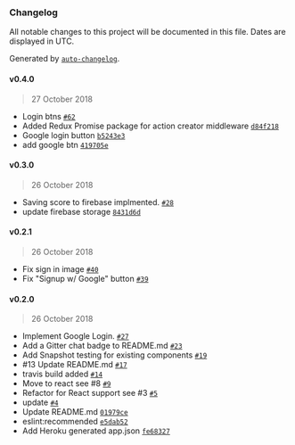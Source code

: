 ### Changelog

All notable changes to this project will be documented in this file. Dates are displayed in UTC.

Generated by [`auto-changelog`](https://github.com/CookPete/auto-changelog).

#### v0.4.0

> 27 October 2018

- Login btns [`#62`](https://github.com/vimark1/typist/pull/62)
- Added Redux Promise package for action creator middleware [`d84f218`](https://github.com/vimark1/typist/commit/d84f218c1ccef2474782a8c38d4db4992bf6d72a)
- Google login button [`b5243e3`](https://github.com/vimark1/typist/commit/b5243e3d743a06e64cf58260d8f0ecff43d3b3f7)
- add google btn [`419705e`](https://github.com/vimark1/typist/commit/419705ee980314af7702a5120591629bad6bd8fd)

#### v0.3.0

> 26 October 2018

- Saving score to firebase implmented. [`#28`](https://github.com/vimark1/typist/pull/28)
- update firebase storage [`8431d6d`](https://github.com/vimark1/typist/commit/8431d6dfadb2ac5f8951e4deddbc0d0454a22aea)

#### v0.2.1

> 26 October 2018

- Fix sign in image [`#40`](https://github.com/vimark1/typist/pull/40)
- Fix "Signup w/ Google" button [`#39`](https://github.com/vimark1/typist/pull/39)

#### v0.2.0

> 26 October 2018

- Implement Google Login. [`#27`](https://github.com/vimark1/typist/pull/27)
- Add a Gitter chat badge to README.md [`#23`](https://github.com/vimark1/typist/pull/23)
- Add Snapshot testing for existing components [`#19`](https://github.com/vimark1/typist/pull/19)
- #13 Update README.md [`#17`](https://github.com/vimark1/typist/pull/17)
- travis build added [`#14`](https://github.com/vimark1/typist/pull/14)
- Move to react see #8 [`#9`](https://github.com/vimark1/typist/pull/9)
- Refactor for React support see #3 [`#5`](https://github.com/vimark1/typist/pull/5)
- update [`#4`](https://github.com/vimark1/typist/pull/4)
- Update README.md [`01979ce`](https://github.com/vimark1/typist/commit/01979cef2a997e7b443352bd46fdb525a7175a92)
- eslint:recommended [`e5dab52`](https://github.com/vimark1/typist/commit/e5dab52681cff81d3ed5ec7decbe91b22efa2cb5)
- Add Heroku generated app.json [`fe68327`](https://github.com/vimark1/typist/commit/fe683273bea41f9bedc9d2fb80d2865967560acd)

